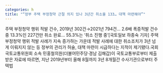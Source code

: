 ```yaml
---
categories: h
title: "“정부 주택 부정청약 근절 의지 있나 3년간 취소율 133… 대책 마련해야”"
---
```

주택 부정청약 행위 적발 건수, 2019년 302건→2021년 794건… 2.6배 폭증적발 건수 중 13.3%인 227건만 취소 완료… 55.3%는 ‘취소 진행 중’[국토일보 하종숙 기자] 주택 부정청약 행위 적발 사례가 지속 증가하는 가운데 적발 사례에 대한 취소조치가 3년 넘게 이뤄지지 않는 등 정부의 관리가 허술, 대책 마련이 시급하다는 지적이 제기됐다.국회 국토교통위원회 소속 민홍철의원(더불어민주당·경남 김해갑)이 국토교통부로부터 제출받은 자료에 따르면, 지난 2019년부터 올해 8월까지 3년 8개월간 수사기관으로부터 주택법